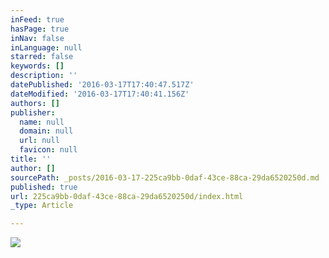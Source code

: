 ```yaml
---
inFeed: true
hasPage: true
inNav: false
inLanguage: null
starred: false
keywords: []
description: ''
datePublished: '2016-03-17T17:40:47.517Z'
dateModified: '2016-03-17T17:40:41.156Z'
authors: []
publisher:
  name: null
  domain: null
  url: null
  favicon: null
title: ''
author: []
sourcePath: _posts/2016-03-17-225ca9bb-0daf-43ce-88ca-29da6520250d.md
published: true
url: 225ca9bb-0daf-43ce-88ca-29da6520250d/index.html
_type: Article

---
```

![](https://the-grid-user-content.s3-us-west-2.amazonaws.com/6c25b9dd-c405-484f-b803-47f2336226d5.jpg)